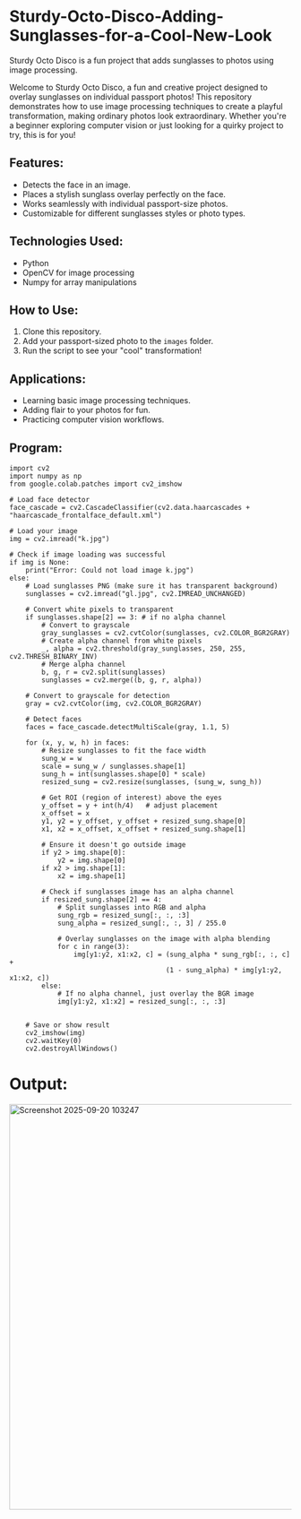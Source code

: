 # Sturdy-Octo-Disco-Adding-Sunglasses-for-a-Cool-New-Look

Sturdy Octo Disco is a fun project that adds sunglasses to photos using image processing.

Welcome to Sturdy Octo Disco, a fun and creative project designed to overlay sunglasses on individual passport photos! This repository demonstrates how to use image processing techniques to create a playful transformation, making ordinary photos look extraordinary. Whether you're a beginner exploring computer vision or just looking for a quirky project to try, this is for you!

## Features:
- Detects the face in an image.
- Places a stylish sunglass overlay perfectly on the face.
- Works seamlessly with individual passport-size photos.
- Customizable for different sunglasses styles or photo types.

## Technologies Used:
- Python
- OpenCV for image processing
- Numpy for array manipulations

## How to Use:
1. Clone this repository.
2. Add your passport-sized photo to the `images` folder.
3. Run the script to see your "cool" transformation!

## Applications:
- Learning basic image processing techniques.
- Adding flair to your photos for fun.
- Practicing computer vision workflows.

## Program:
```
import cv2
import numpy as np
from google.colab.patches import cv2_imshow

# Load face detector
face_cascade = cv2.CascadeClassifier(cv2.data.haarcascades + "haarcascade_frontalface_default.xml")

# Load your image
img = cv2.imread("k.jpg")

# Check if image loading was successful
if img is None:
    print("Error: Could not load image k.jpg")
else:
    # Load sunglasses PNG (make sure it has transparent background)
    sunglasses = cv2.imread("gl.jpg", cv2.IMREAD_UNCHANGED)

    # Convert white pixels to transparent
    if sunglasses.shape[2] == 3: # if no alpha channel
        # Convert to grayscale
        gray_sunglasses = cv2.cvtColor(sunglasses, cv2.COLOR_BGR2GRAY)
        # Create alpha channel from white pixels
        _, alpha = cv2.threshold(gray_sunglasses, 250, 255, cv2.THRESH_BINARY_INV)
        # Merge alpha channel
        b, g, r = cv2.split(sunglasses)
        sunglasses = cv2.merge((b, g, r, alpha))

    # Convert to grayscale for detection
    gray = cv2.cvtColor(img, cv2.COLOR_BGR2GRAY)

    # Detect faces
    faces = face_cascade.detectMultiScale(gray, 1.1, 5)

    for (x, y, w, h) in faces:
        # Resize sunglasses to fit the face width
        sung_w = w
        scale = sung_w / sunglasses.shape[1]
        sung_h = int(sunglasses.shape[0] * scale)
        resized_sung = cv2.resize(sunglasses, (sung_w, sung_h))

        # Get ROI (region of interest) above the eyes
        y_offset = y + int(h/4)   # adjust placement
        x_offset = x
        y1, y2 = y_offset, y_offset + resized_sung.shape[0]
        x1, x2 = x_offset, x_offset + resized_sung.shape[1]

        # Ensure it doesn't go outside image
        if y2 > img.shape[0]:
            y2 = img.shape[0]
        if x2 > img.shape[1]:
            x2 = img.shape[1]

        # Check if sunglasses image has an alpha channel
        if resized_sung.shape[2] == 4:
            # Split sunglasses into RGB and alpha
            sung_rgb = resized_sung[:, :, :3]
            sung_alpha = resized_sung[:, :, 3] / 255.0

            # Overlay sunglasses on the image with alpha blending
            for c in range(3):
                img[y1:y2, x1:x2, c] = (sung_alpha * sung_rgb[:, :, c] +
                                       (1 - sung_alpha) * img[y1:y2, x1:x2, c])
        else:
            # If no alpha channel, just overlay the BGR image
            img[y1:y2, x1:x2] = resized_sung[:, :, :3]


    # Save or show result
    cv2_imshow(img)
    cv2.waitKey(0)
    cv2.destroyAllWindows()
```
# Output:
<img width="822" height="724" alt="Screenshot 2025-09-20 103247" src="https://github.com/user-attachments/assets/de5d94f6-b306-4527-8569-d3d57f724c35" />


